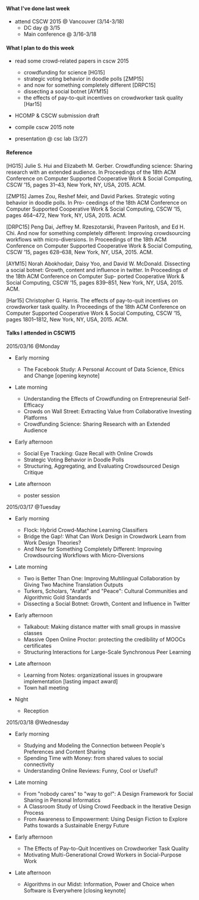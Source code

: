 #### What I've done last week
- attend CSCW 2015 @ Vancouver (3/14-3/18)
  - DC day @ 3/15
  - Main conference @ 3/16-3/18
  
#### What I plan to do this week
- read some crowd-related papers in cscw 2015
  - crowdfunding for science [HG15]
  - strategic voting behavior in doodle polls [ZMP15]
  - and now for something completely different [DRPC15]
  - dissecting a social botnet [AYM15]
  - the effects of pay-to-quit incentives on crowdworker task quality [Har15]

- HCOMP & CSCW submission draft
- compile cscw 2015 note
- presentation @ csc lab (3/27)

#### Reference
[HG15] Julie S. Hui and Elizabeth M. Gerber. Crowdfunding science: Sharing research with an extended audience. In Proceedings of the 18th ACM Conference on Computer Supported Cooperative Work &#38; Social Computing, CSCW ’15, pages 31–43, New York, NY, USA, 2015. ACM.

[ZMP15] James Zou, Reshef Meir, and David Parkes. Strategic voting behavior in doodle polls. In Pro- ceedings of the 18th ACM Conference on Computer Supported Cooperative Work &#38; Social Computing, CSCW ’15, pages 464–472, New York, NY, USA, 2015. ACM.

[DRPC15] Peng Dai, Jeffrey M. Rzeszotarski, Praveen Paritosh, and Ed H. Chi. And now for something completely different: Improving crowdsourcing workflows with micro-diversions. In Proceedings of the 18th ACM Conference on Computer Supported Cooperative Work &#38; Social Computing, CSCW ’15, pages 628–638, New York, NY, USA, 2015. ACM.

[AYM15] Norah Abokhodair, Daisy Yoo, and David W. McDonald. Dissecting a social botnet: Growth, content and influence in twitter. In Proceedings of the 18th ACM Conference on Computer Sup- ported Cooperative Work &#38; Social Computing, CSCW ’15, pages 839–851, New York, NY, USA, 2015. ACM.

[Har15] Christopher G. Harris. The effects of pay-to-quit incentives on crowdworker task quality. In Proceedings of the 18th ACM Conference on Computer Supported Cooperative Work &#38; Social Computing, CSCW ’15, pages 1801–1812, New York, NY, USA, 2015. ACM.

#### Talks I attended in CSCW15
2015/03/16 @Monday
- Early morning
  - The Facebook Study: A Personal Account of Data Science, Ethics and Change [opening keynote]

- Late morning
  - Understanding the Effects of Crowdfunding on Entrepreneurial Self-Efficacy
  - Crowds on Wall Street: Extracting Value from Collaborative Investing Platforms
  - Crowdfunding Science: Sharing Research with an Extended Audience

- Early afternoon
  - Social Eye Tracking: Gaze Recall with Online Crowds
  - Strategic Voting Behavior in Doodle Polls
  - Structuring, Aggregating, and Evaluating Crowdsourced Design Critique

- Late afternoon
  - poster session 

2015/03/17 @Tuesday
- Early morning
  - Flock: Hybrid Crowd-Machine Learning Classifiers
  - Bridge the Gap!: What Can Work Design in Crowdwork Learn from Work Design Theories?
  - And Now for Something Completely Different: Improving Crowdsourcing Workflows with Micro-Diversions

- Late morning
  - Two is Better Than One: Improving Multilingual Collaboration by Giving Two Machine Translation Outputs
  - Turkers, Scholars, "Arafat" and "Peace": Cultural Communities and Algorithmic Gold Standards
  - Dissecting a Social Botnet: Growth, Content and Influence in Twitter

- Early afternoon
  - Talkabout: Making distance matter with small groups in massive classes
  - Massive Open Online Proctor: protecting the credibility of MOOCs certificates
  - Structuring Interactions for Large-Scale Synchronous Peer Learning

- Late afternoon
  - Learning from Notes: organizational issues in groupware implementation [lasting impact award]
  - Town hall meeting 

- Night
  - Reception

2015/03/18 @Wednesday
- Early morning
  - Studying and Modeling the Connection between People's Preferences and Content Sharing
  - Spending Time with Money: from shared values to social connectivity
  - Understanding Online Reviews: Funny, Cool or Useful?

- Late morning
  - From "nobody cares" to "way to go!": A Design Framework for Social Sharing in Personal Informatics
  - A Classroom Study of Using Crowd Feedback in the Iterative Design Process
  - From Awareness to Empowerment: Using Design Fiction to Explore Paths towards a Sustainable Energy Future

- Early afternoon
  - The Effects of Pay-to-Quit Incentives on Crowdworker Task Quality
  - Motivating Multi-Generational Crowd Workers in Social-Purpose Work

- Late afternoon
  - Algorithms in our Midst: Information, Power and Choice when Software is Everywhere [closing keynote]
